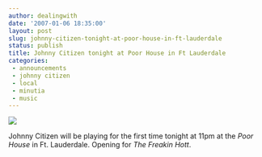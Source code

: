 ```yaml
---
author: dealingwith
date: '2007-01-06 18:35:00'
layout: post
slug: johnny-citizen-tonight-at-poor-house-in-ft-lauderdale
status: publish
title: Johnny Citizen tonight at Poor House in Ft Lauderdale
categories:
 - announcements
 - johnny citizen
 - local
 - minutia
 - music
---
```


![]({{site.url}}/assets/2007/06/sc00003c2902_1280x1024_sm.jpg)

Johnny Citizen will be playing for the first time tonight at 11pm at the _Poor
House_ in Ft. Lauderdale. Opening for _The Freakin Hott_.
